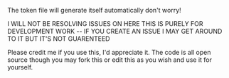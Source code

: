 The token file will generate itself automatically don't worry!


I WILL NOT BE RESOLVING ISSUES ON HERE THIS IS PURELY FOR DEVELOPMENT WORK -- IF YOU CREATE AN ISSUE I MAY GET AROUND TO IT BUT IT'S NOT GUARENTEED


Please credit me if you use this, I'd appreciate it. The code is all open source though you may fork this or edit this as you wish and use it for yourself.
